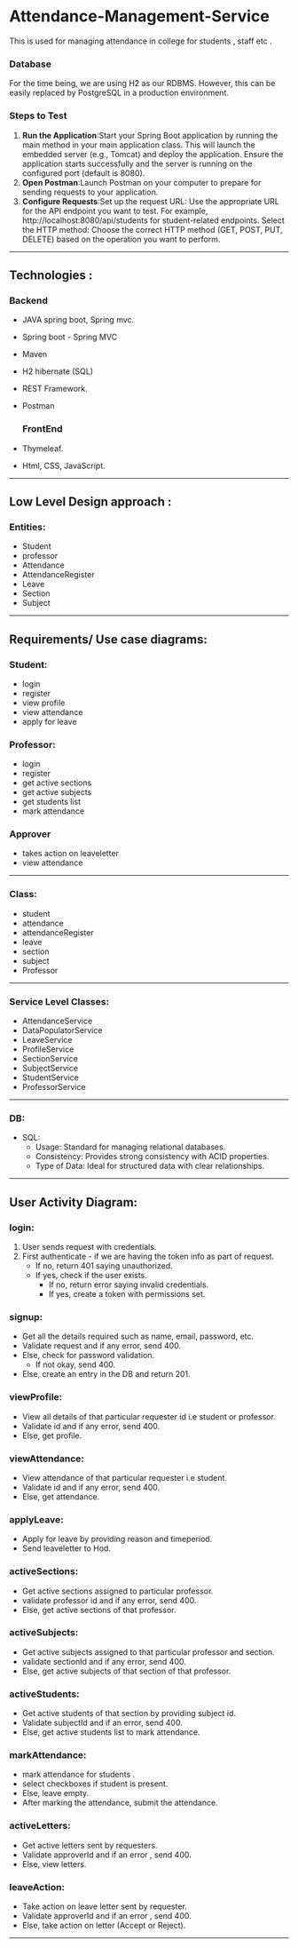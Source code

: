 # Attendance-Management-Service
This is used for managing attendance in college for students , staff etc .  

### Database
For the time being, we are using H2 as our RDBMS. However, this can be easily replaced by PostgreSQL in a production environment.

### Steps to Test
1. **Run the Application**:Start your Spring Boot application by running the main method in your main application class. This will launch the embedded server (e.g., Tomcat) and deploy the application.
Ensure the application starts successfully and the server is running on the configured port (default is 8080).
2. **Open Postman**:Launch Postman on your computer to prepare for sending requests to your application.
3. **Configure Requests**:Set up the request URL: Use the appropriate URL for the API endpoint you want to test. For example, http://localhost:8080/api/students for student-related endpoints.
Select the HTTP method: Choose the correct HTTP method (GET, POST, PUT, DELETE) based on the operation you want to perform.

---

## Technologies :

  ### Backend

- JAVA spring boot, Spring mvc.
- Spring boot - Spring MVC
- Maven
- H2 hibernate (SQL)
- REST Framework.
- Postman

  ### FrontEnd

- Thymeleaf.
- Html, CSS, JavaScript.
  

---


## Low Level Design approach :

### Entities:
- Student
- professor
- Attendance
- AttendanceRegister
- Leave
- Section
- Subject
  

---


## Requirements/ Use case diagrams:

###  Student:

- login
- register
- view profile
- view attendance
- apply for leave

###  Professor:

- login
- register
- get active sections
- get active subjects
- get students list
- mark attendance

###  Approver

- takes action on leaveletter
- view attendance

---

### Class:

- student
- attendance
- attendanceRegister
- leave
- section
- subject
- Professor

---

###  Service Level Classes:

- AttendanceService
- DataPopulatorService
- LeaveService
- ProfileService
- SectionService
- SubjectService
- StudentService
- ProfessorService
  
---

### DB:

- SQL:
    - Usage: Standard for managing relational databases.
    - Consistency: Provides strong consistency with ACID properties.
    - Type of Data: Ideal for structured data with clear relationships.
 
---

## User Activity Diagram:

### login:

1. User sends request with credentials.
2. First authenticate - if we are having the token info as part of request.
    - If no, return 401 saying unauthorized.
    - If yes, check if the user exists.
        - If no, return error saying invalid credentials.
        - If yes, create a token with permissions set.
          
     
### signup:

- Get all the details required such as name, email, password, etc.
- Validate request and if any error, send 400.
- Else, check for password validation.
    - If not okay, send 400.
- Else, create an entry in the DB and return 201.


### viewProfile:   

- View all details of that particular requester id i.e student or professor.
- Validate id and if any error, send 400.
- Else, get profile.

### viewAttendance:

- View attendance of that particular requester i.e student.
- Validate id and if any error, send 400.
- Else, get attendance.

### applyLeave:

- Apply for leave by providing reason and timeperiod.
- Send leaveletter to Hod.

### activeSections:

- Get active sections assigned to particular professor.
- validate professor id and if any error, send 400.
- Else, get active sections of that professor.

### activeSubjects:

- Get active subjects assigned to that particular professor and section.
- validate sectionId and if any error, send 400.
- Else, get active subjects of that section of that professor.

### activeStudents:

- Get active students of that section by providing subject id.
- Validate subjectId and if an error, send 400.
- Else, get active students list to mark attendance.

### markAttendance:

- mark attendance for students .
- select checkboxes if student is present.
- Else, leave empty.
- After marking the attendance, submit the attendance.

### activeLetters:

- Get active letters sent by requesters.
- Validate approverId and if an error , send 400.
- Else, view letters.

### leaveAction:

- Take action on leave letter sent by requester.
- Validate approverId and if an error , send 400.
- Else, take action on letter (Accept or Reject).

---








  




